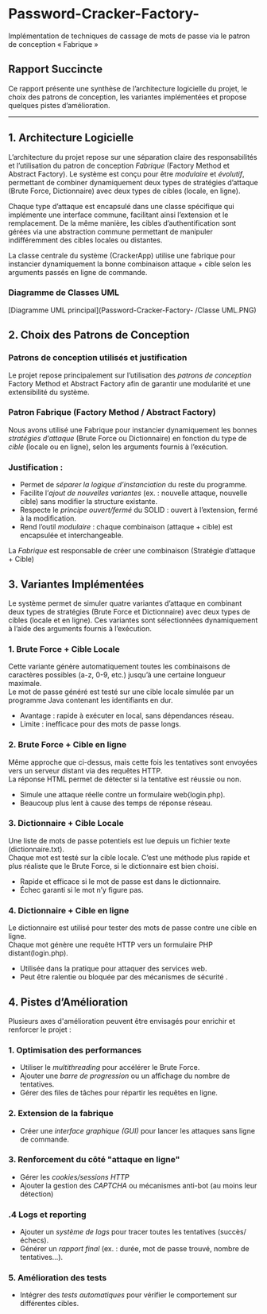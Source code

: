 # Password-Cracker-Factory-
Implémentation de techniques de cassage de mots de passe via le patron de conception  « Fabrique »

## Rapport Succincte

Ce rapport présente une synthèse de l’architecture logicielle du projet, le choix des patrons de conception, les variantes implémentées et propose quelques pistes d’amélioration.

---

## 1. Architecture Logicielle

L’architecture du projet repose sur une séparation claire des responsabilités et l’utilisation du patron de conception *Fabrique* (Factory Method et Abstract Factory). Le système est conçu pour être *modulaire* et *évolutif*, permettant de combiner dynamiquement deux types de stratégies d’attaque (Brute Force, Dictionnaire) avec deux types de cibles (locale, en ligne).

Chaque type d’attaque est encapsulé dans une classe spécifique qui implémente une interface commune, facilitant ainsi l’extension et le remplacement. De la même manière, les cibles d’authentification sont gérées via une abstraction commune permettant de manipuler indifféremment des cibles locales ou distantes.

La classe centrale du système (CrackerApp) utilise une fabrique pour instancier dynamiquement la bonne combinaison attaque + cible selon les arguments passés en ligne de commande.

### Diagramme de Classes UML

[Diagramme UML principal](Password-Cracker-Factory- /Classe UML.PNG)  

## 2. Choix des Patrons de Conception
### Patrons de conception utilisés et justification

Le projet repose principalement sur l’utilisation des *patrons de conception*  Factory Method et  Abstract Factory afin de garantir une modularité et une extensibilité du système.

###  Patron Fabrique (Factory Method / Abstract Factory)

Nous avons utilisé une Fabrique pour instancier dynamiquement les bonnes *stratégies d’attaque* (Brute Force ou Dictionnaire) en fonction du type de *cible* (locale ou en ligne), selon les arguments fournis à l’exécution.

### Justification :

- Permet de *séparer la logique d’instanciation* du reste du programme.
- Facilite l’*ajout de nouvelles variantes* (ex. : nouvelle attaque, nouvelle cible) sans modifier la structure existante.
- Respecte le *principe ouvert/fermé* du SOLID : ouvert à l’extension, fermé à la modification.
- Rend l’outil *modulaire* : chaque combinaison (attaque + cible) est encapsulée et interchangeable.

La *Fabrique* est responsable de créer une combinaison (Stratégie d’attaque + Cible)

## 3. Variantes Implémentées

Le système permet de simuler quatre variantes d’attaque en combinant deux types de stratégies (Brute Force et Dictionnaire) avec deux types de cibles (locale et en ligne). Ces variantes sont sélectionnées dynamiquement à l’aide des arguments fournis à l’exécution.

### 1. Brute Force + Cible Locale

Cette variante génère automatiquement toutes les combinaisons de caractères possibles (a-z, 0-9, etc.) jusqu’à une certaine longueur maximale.  
Le mot de passe généré est testé sur une cible locale simulée par un programme Java contenant les identifiants en dur.

-  Avantage : rapide à exécuter en local, sans dépendances réseau.
-  Limite : inefficace pour des mots de passe longs.

### 2. Brute Force + Cible en ligne

Même approche que ci-dessus, mais cette fois les tentatives sont envoyées vers un serveur distant via des requêtes HTTP.  
La réponse HTML permet de détecter si la tentative est réussie ou non.

- Simule une attaque réelle contre un formulaire web(login.php).
- Beaucoup plus lent à cause des temps de réponse réseau.

###  3. Dictionnaire + Cible Locale

Une liste de mots de passe potentiels est lue depuis un fichier texte (dictionnaire.txt).  
Chaque mot est testé sur la cible locale. C’est une méthode plus rapide et plus réaliste que le Brute Force, si le dictionnaire est bien choisi.

- Rapide et efficace si le mot de passe est dans le dictionnaire.
-  Échec garanti si le mot n’y figure pas.

### 4. Dictionnaire + Cible en ligne

Le dictionnaire est utilisé pour tester des mots de passe contre une cible en ligne.  
Chaque mot génère une requête HTTP vers un formulaire PHP distant(login.php).

-  Utilisée dans la pratique pour attaquer des services web.
- Peut être ralentie ou bloquée par des mécanismes de sécurité .

## 4. Pistes d’Amélioration

Plusieurs axes d'amélioration peuvent être envisagés pour enrichir et renforcer le projet :

###  1. Optimisation des performances

- Utiliser le *multithreading* pour accélérer le Brute Force.
- Ajouter une *barre de progression* ou un affichage du nombre de tentatives.
- Gérer des files de tâches pour répartir les requêtes en ligne.

###  2. Extension de la fabrique

- Créer une *interface graphique (GUI)* pour lancer les attaques sans ligne de commande.

### 3. Renforcement du côté "attaque en ligne"

- Gérer les *cookies/sessions HTTP*
- Ajouter la gestion des *CAPTCHA* ou mécanismes anti-bot (au moins leur détection)

### .4 Logs et reporting

- Ajouter un *système de logs* pour tracer toutes les tentatives (succès/échecs).
- Générer un *rapport final* (ex. : durée, mot de passe trouvé, nombre de tentatives…).

### 5. Amélioration des tests

- Intégrer des *tests automatiques* pour vérifier le comportement sur différentes cibles.
